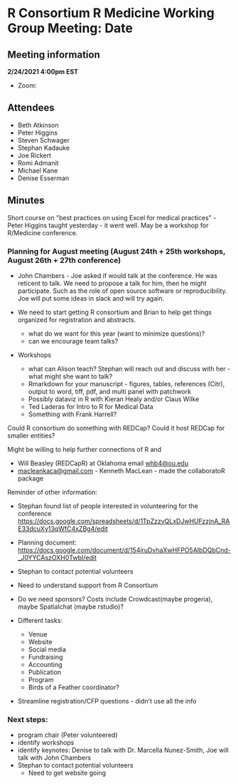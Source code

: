 # R Consortium R Medicine Working Group Meeting: Date

## Meeting information

**2/24/2021 4:00pm EST**

* Zoom:

## Attendees

* Beth Atkinson
* Peter Higgins
* Steven Schwager
* Stephan Kadauke
* Joe Rickert
* Romi Admanit
* Michael Kane
* Denise Esserman

## Minutes

Short course on "best practices on using Excel for medical practices" - Peter Higgins taught yesterday - it went well. May be a workshop for R/Medicine conference.  

### Planning for August meeting (August 24th + 25th workshops, August 26th + 27th conference)

* John Chambers - Joe asked if would talk at the conference.  He was reticent to talk. We need to propose a talk for him, then he might participate.  Such as the role of open source software or reproducibility.  Joe will put some ideas in slack and will try again. 

* We need to start getting R consortium and Brian to help get things organized for registration and abstracts.  
  + what do we want for this year (want to minimize questions)?
  + can we encourage team talks?
  
* Workshops
  + what can Alison teach?  Stephan will reach out and discuss with her - what might she want to talk?
  + Rmarkdown for your manuscript - figures, tables, references (Citr), output to word, tiff, pdf, and multi panel with patchwork
  + Possibly dataviz in R with Kieran Healy and/or Claus Wilke
  + Ted Laderas for Intro to R for Medical Data
  + Something with Frank Harrell?

Could R consortium do something with REDCap?  Could it host REDCap for smaller entities?

Might be willing to help further connections of R and 
* Will Beasley (REDCapR) at Oklahoma email <whb4@ou.edu> 
* macleankaca@gmail.com - Kenneth MacLean - made the collaboratoR package


Reminder of other information: 

* Stephan found list of people interested in volunteering for the conference
https://docs.google.com/spreadsheets/d/1TpZzzvQLxDJwHUFzzjnA_RAE33dcuXy13qWfC4xZBg4/edit

* Planning document: https://docs.google.com/document/d/154jruDvhaXwHFPO5AIbDQbCnd-_J0YYCAszOXH0TwbI/edit 

* Stephan to contact potential volunteers
* Need to understand support from R Consortium
* Do we need sponsors?  Costs include Crowdcast(maybe progeria), maybe Spatialchat (maybe rstudio)?  
* Different tasks:
  + Venue
  + Website
  + Social media
  + Fundraising
  + Accounting
  + Publication
  + Program
  + Birds of a Feather coordinator?
* Streamline registration/CFP questions - didn't use all the info
  
  
### Next steps: 

* program chair (Peter volunteered)
* identify workshops
* identify keynotes: Denise to talk with Dr. Marcella Nunez-Smith, Joe will talk with John Chambers
* Stephan to contact potential volunteers
  + Need to get website going









